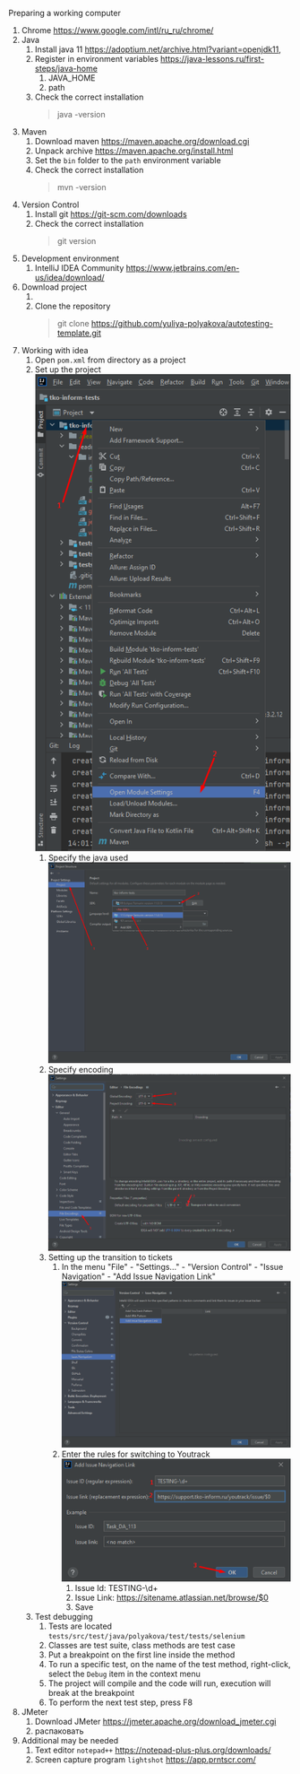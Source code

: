 Preparing a working computer

1. Chrome https://www.google.com/intl/ru_ru/chrome/
2. Java
   1. Install java 11 https://adoptium.net/archive.html?variant=openjdk11,
   2. Register in environment variables https://java-lessons.ru/first-steps/java-home
      1. JAVA_HOME
      2. path
   3. Check the correct installation
      > java -version
3. Maven
   1. Download maven https://maven.apache.org/download.cgi
   2. Unpack archive https://maven.apache.org/install.html
   3. Set the `bin` folder to the `path` environment variable
   4. Check the correct installation
      >mvn -version
4. Version Control
   1. Install git https://git-scm.com/downloads
   2. Check the correct installation
      > git version
5. Development environment
   1. IntelliJ IDEA Community https://www.jetbrains.com/en-us/idea/download/
6. Download project
   1. <!-- Generate ssh key and add to git https://gitlab.site.name/tests/-/profile/keys) -->
   2. Clone the repository
      >git clone https://github.com/yuliya-polyakova/autotesting-template.git
7. Working with idea
   1. Open `pom.xml` from directory as a project
   2. Set up the project ![workstation7_2.png](./img/workstation7_2.png)
      1. Specify the java used ![workstation7_2_1.png](./img/workstation7_2_1.png)
      2. Specify encoding ![workstation7_2_2.png](./img/workstation7_2_2.png)
      3. Setting up the transition to tickets
         1. In the menu "File" - "Settings..." - "Version Control" - "Issue Navigation" - "Add Issue Navigation Link" ![workstation7_2_4_1.png](./img/workstation7_2_4_1.png)
         2. Enter the rules for switching to Youtrack ![workstation7_2_4_2.png](./img/workstation7_2_4_2.png)
            1. Issue Id: TESTING-\d+
            2. Issue Link: https://sitename.atlassian.net/browse/$0
            3. Save
   3. Test debugging
      1. Tests are located `tests/src/test/java/polyakova/test/tests/selenium`
      2. Classes are test suite, class methods are test case
      3. Put a breakpoint on the first line inside the method
      4. To run a specific test, on the name of the test method, right-click, select the `Debug` item in the context menu
      5. The project will compile and the code will run, execution will break at the breakpoint
      6. To perform the next test step, press F8
8. JMeter
   1. Download JMeter https://jmeter.apache.org/download_jmeter.cgi
   2. распаковать
9. Additional may be needed
   1. Text editor `notepad++` https://notepad-plus-plus.org/downloads/
   2. Screen capture program `lightshot` https://app.prntscr.com/